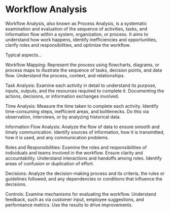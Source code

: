 # Workflow Analysis

Workflow Analysis, also known as Process Analysis, is a systematic examination and evaluation of the sequence of activities, tasks, and information flow within a system, organization, or process. It aims to understand how work happens, identify inefficiencies and opportunities, clarify roles and responsibilities, and optimize the workflow.

Typical aspects…

Workflow Mapping: Represent the process using flowcharts, diagrams, or process maps to illustrate the sequence of tasks, decision points, and data flow. Understand the process, context, and relationships.

Task Analysis: Examine each activity in detail to understand its purpose, inputs, outputs, and the resources required to complete it. Documenting the actions, decisions, or information exchanges involved.

Time Analysis: Measure the time taken to complete each activity. Identify time-consuming steps, inefficient areas, and bottlenecks. Do this via observation, interviews, or by analyzing historical data.

Information Flow Analysis: Analyze the flow of data to ensure smooth and timely communication. Identify sources of information, how it is transmitted, how it is used, and any communication problems.

Roles and Responsibilities: Examine the roles and responsibilities of individuals and teams involved in the workflow. Ensure clarity and accountability. Understand interactions and handoffs among roles. Identify areas of confusion or duplication of effort.

Decisions: Analyze the decision-making process and its criteria, the rules or guidelines followed, and any dependencies or conditions that influence the decisions.

Controls: Examine mechanisms for evaluating the workflow. Understand feedback, such as via customer input, employee suggestions, and performance metrics. Use the results to drive improvements.
